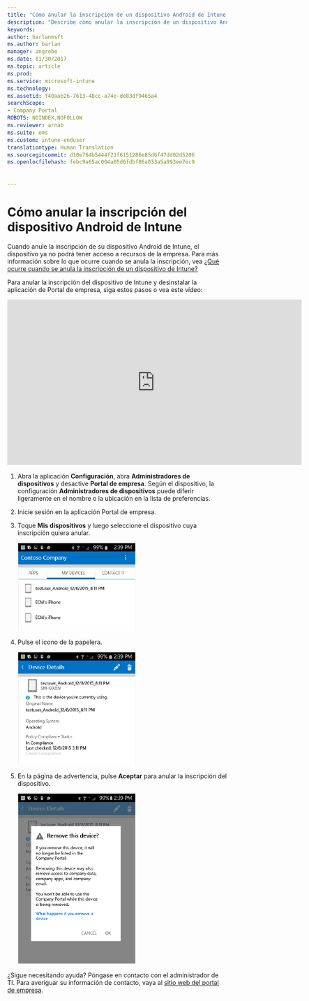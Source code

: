 ```yaml
---
title: "Cómo anular la inscripción de un dispositivo Android de Intune | Microsoft Docs"
description: "Describe cómo anular la inscripción de un dispositivo Android de Intune."
keywords: 
author: barlanmsft
ms.author: barlan
manager: angrobe
ms.date: 01/30/2017
ms.topic: article
ms.prod: 
ms.service: microsoft-intune
ms.technology: 
ms.assetid: f40aab26-7613-48cc-a74e-de83df9465a4
searchScope:
- Company Portal
ROBOTS: NOINDEX,NOFOLLOW
ms.reviewer: arnab
ms.suite: ems
ms.custom: intune-enduser
translationtype: Human Translation
ms.sourcegitcommit: d10e764b5444f21f6151286e85d6f47dd02d5206
ms.openlocfilehash: febc9a65ac004a05d6fdbf86a033a5a993ee7ec9


---
```



# <a name="how-to-unenroll-your-android-device-from-intune"></a>Cómo anular la inscripción del dispositivo Android de Intune

Cuando anule la inscripción de su dispositivo Android de Intune, el dispositivo ya no podrá tener acceso a recursos de la empresa.  Para más información sobre lo que ocurre cuando se anula la inscripción, vea [¿Qué ocurre cuando se anula la inscripción de un dispositivo de Intune?](what-happens-if-you-unenroll-your-device-from-intune-android.md)

Para anular la inscripción del dispositivo de Intune y desinstalar la aplicación de Portal de empresa, siga estos pasos o vea este vídeo:

<iframe width="675" height="379" src="https://www.youtube.com/embed/K-Vi7lNfaMk" frameborder="0" allowfullscreen></iframe>

1. Abra la aplicación **Configuración**, abra **Administradores de dispositivos** y desactive **Portal de empresa**. Según el dispositivo, la configuración **Administradores de dispositivos** puede diferir ligeramente en el nombre o la ubicación en la lista de preferencias.

2.  Inicie sesión en la aplicación Portal de empresa.

3.  Toque **Mis dispositivos** y luego seleccione el dispositivo cuya inscripción quiera anular.

    ![Seleccione el dispositivo cuya inscripción desea anular.](./media/andr-1-my-devices-choose.png)

4.  Pulse el icono de la papelera.

    ![Pulse el icono de la papelera.](./media/andr-2-tap-trashcan.png)

5.  En la página de advertencia, pulse **Aceptar** para anular la inscripción del dispositivo.

    ![Quite el dispositivo.](./media/andr-3-warning-about-remove.png)

¿Sigue necesitando ayuda? Póngase en contacto con el administrador de TI. Para averiguar su información de contacto, vaya al [sitio web del portal de empresa](http://portal.manage.microsoft.com).



<!--HONumber=Jan17_HO5-->


